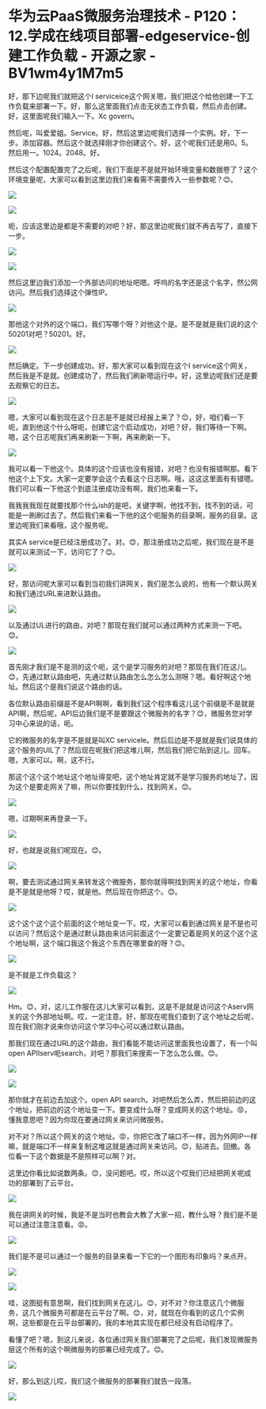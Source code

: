 # 华为云PaaS微服务治理技术 - P120：12.学成在线项目部署-edgeservice-创建工作负载 - 开源之家 - BV1wm4y1M7m5

好，那下边呢我们就把这个I serviceice这个网关嗯，我们把这个给他创建一下工作负载来部署一下。好，那么这里面我们点击无状态工作负载，然后点击创建。好，这里面呢我们输入一下。Xc govern。

然后呢，叫爱爱姐。Service。好，然后这里边呢我们选择一个实例。好，下一步。添加容器。然后这个就选择刚才你创建这个。好，这个呢我们还是用0。5。然后用一。1024。2048。好。

然后这个配置配置完了之后呢，我们下面是不是就开始环境变量和数据卷了？这个环境变量呢，大家可以看到这里边我们来看需不需要传入一些参数呢？😊。



![](img/a53bd89f3f2b8e96becc81ae0d5395ac_1.png)

![](img/a53bd89f3f2b8e96becc81ae0d5395ac_2.png)

呃，应该这里边是都是不需要的对吧？好，那这里边呢我们就不再去写了，直接下一步。

![](img/a53bd89f3f2b8e96becc81ae0d5395ac_4.png)

![](img/a53bd89f3f2b8e96becc81ae0d5395ac_5.png)

然后这里边我们添加一个外部访问的地址吧嗯。呼呜的名字还是这个名字，然公网访问。然后我们选择这个弹性IP。



![](img/a53bd89f3f2b8e96becc81ae0d5395ac_7.png)

那他这个对外的这个端口，我们写哪个呀？对他这个是。是不是就是我们说的这个50201对吧？50201。好。



![](img/a53bd89f3f2b8e96becc81ae0d5395ac_9.png)

然后确定。下一步创建成功。好，那大家可以看到现在这个I service这个网关，然后我是不是就。创建成功了，然后我们刷新嗯运行中。好，这里边呢我们还是要去观察它的日志。



![](img/a53bd89f3f2b8e96becc81ae0d5395ac_11.png)

嗯，大家可以看到现在这个日志是不是就已经报上来了？😊，好，咱们看一下呃，直到他这个什么呀呃，创建它这个启动成功，对吧？好，我们等待一下啊。嗯，这个日志呢我们再来刷新一下啊，再来刷新一下。



![](img/a53bd89f3f2b8e96becc81ae0d5395ac_13.png)

我可以看一下他这个。具体的这个应该也没有报错，对吧？也没有报错啊那。看下他这个上下文。大家一定要学会这个去看这个日志啊。哦，这这这里面有有错嗯。我们可以看一下他这个到底注册成功没有啊，我们也来看一下。

我我我我现在就要找那个什么ish的是吧，关键字啊，他找不到，找不到的话，可能是一刷刷过去了。然后我们来看一下他的这个呃服务的目录啊，服务的目录。这里边呢我们来看哦，这个服务呢。

其实A service是已经注册成功了。对。😊，那注册成功之后呢，我们现在是不是就可以来测试一下，访问它了？😊。



![](img/a53bd89f3f2b8e96becc81ae0d5395ac_15.png)

好，那访问呢大家可以看到当初我们讲网关，我们是怎么说的，他有一个默认网关和我们通过URL来进默认路由。



![](img/a53bd89f3f2b8e96becc81ae0d5395ac_17.png)

以及通过UL进行的路由，对吧？那现在我们就可以通过两种方式来测一下吧。😊。

![](img/a53bd89f3f2b8e96becc81ae0d5395ac_19.png)

首先刚才我们是不是测的这个呃，这个是学习服务的对吧？那现在我们在这儿。😊，先通过默认路由吧，先通过默认路由怎么怎么怎么测呀？嗯。看好啊这个地址。然后这个是我们说这个路由的话。

各位默认路由前缀是不是API啊啊，看到我们这个程序看这儿这个前缀是不是就是API啊，然后呢，API后边我们是不是要跟这个微服务的名字？😊，微服务您对学习中心来说的话，呃。

它的微服务的名字是不是就是叫XC servicele。然后后边是不是就是我们说具体的这个服务的UIL了？然后现在呢我们把这堆儿啊，然后我们把它贴到这儿。回车。嗯，大家可以。啊，这不行。

那这个这个这个地址这个地址得变吧，这个地址肯定就不是学习服务的地址了。因为这个是要走网关了嘛，所以你要找到什么，找到网关。😊。



![](img/a53bd89f3f2b8e96becc81ae0d5395ac_21.png)

嗯，过期啊来再登录一下。

![](img/a53bd89f3f2b8e96becc81ae0d5395ac_23.png)

好，也就是说我们呢现在。😊。

![](img/a53bd89f3f2b8e96becc81ae0d5395ac_25.png)

啊，要去测试通过网关来转发这个微服务，那你就得啊找到网关的这个地址，你看是不是就是他呀？哎，就是他。然后现在你把这个。😊。



![](img/a53bd89f3f2b8e96becc81ae0d5395ac_27.png)

这个这个这个这个前面的这个地址变一下。哎，大家可以看到通过网关是不是也可以访问？然后这个是通过默认路由来访问前面这个一定要记着是网关的这个这个这个地址啊，这个端口我这个我这个东西在哪里查的呀？😊。



![](img/a53bd89f3f2b8e96becc81ae0d5395ac_29.png)

是不就是工作负载这？

![](img/a53bd89f3f2b8e96becc81ae0d5395ac_31.png)

Hm。😊，对，这儿工作服在这儿大家可以看到，这是不是就是访问这个Aserv网关的这个外部地址啊。哎，一定注意。好，那现在呢我们查到了这个地址之后呢，现在我们刚才说来你访问这个学习中心可以通过默认路由。

那我们现在通过URL的这个路由，我们看能不能访问这里面我也设置了，有一个叫open APIIserv呃search，对吧？那我们来搜索一下怎么怎么做。😊。



![](img/a53bd89f3f2b8e96becc81ae0d5395ac_33.png)

![](img/a53bd89f3f2b8e96becc81ae0d5395ac_34.png)

那你就才在前边去加这个。open API search。对吧然后怎么弄，然后把前边的这个地址，把前边的这个地址变一下。要变成什么呀？变成网关的这个地址。😡，懂我意思吧？因为你现在要通过网关来访问微服务。

对不对？所以这个网关的这个地址。😡，你把它改了端口不一样，因为外网IP一样嘛，就是端口不一样来复制这堆这就是通过网关来访问。😊，贴进去。回撤。各位看一下这个数据是不是照样可以啊？对。

这里边你看比如说数两条。😊，没问题吧。哎，所以这个哎我们已经把网关呢成功的部署到了云平台。

![](img/a53bd89f3f2b8e96becc81ae0d5395ac_36.png)

我在讲网关的时候，我是不是当时也教会大教了大家一招，教什么呀？我们是不是可以通过注意注意看。😡。

![](img/a53bd89f3f2b8e96becc81ae0d5395ac_38.png)

我们是不是可以通过一个服务的目录来看一下它的一个图形有印象吗？来点开。

![](img/a53bd89f3f2b8e96becc81ae0d5395ac_40.png)

![](img/a53bd89f3f2b8e96becc81ae0d5395ac_41.png)

哇，这图挺有意思啊，我们找到网关在这儿。😊，对不对？你注意这几个微服务，这几个微服务可都是在云平台了啊。😊，对，就现在你看到的这几个实例啊，这些都是在云平台部署的。我的本地其实现在都已经没有启动程序了。

看懂了吧？嗯，到这儿来说，各位通过网关我们部署完了之后呢，我们发现微服务层这个所有的这个啊微服务的部署已经完成了。😊。



![](img/a53bd89f3f2b8e96becc81ae0d5395ac_43.png)

好，那么到这儿哎，我们这个微服务的部署我们就告一段落。

![](img/a53bd89f3f2b8e96becc81ae0d5395ac_45.png)